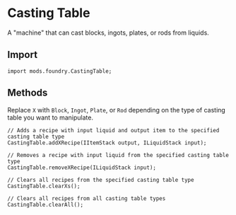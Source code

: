 # Casting Table

A "machine" that can cast blocks, ingots, plates, or rods from liquids.

## Import
```zenscript
import mods.foundry.CastingTable;
```

## Methods
Replace `X` with `Block`, `Ingot`, `Plate`, or `Rod` depending on the type of casting table you want to manipulate.
```zenscript
// Adds a recipe with input liquid and output item to the specified casting table type
CastingTable.addXRecipe(IItemStack output, ILiquidStack input);

// Removes a recipe with input liquid from the specified casting table type
CastingTable.removeXRecipe(ILiquidStack input);

// Clears all recipes from the specified casting table type
CastingTable.clearXs();

// Clears all recipes from all casting table types
CastingTable.clearAll();
```
